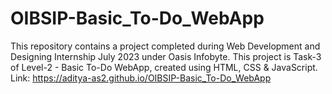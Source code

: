 # OIBSIP-Basic_To-Do_WebApp
This repository contains a project completed during Web Development and Designing Internship July 2023 under Oasis Infobyte. This project is Task-3 of Level-2 - Basic To-Do WebApp, created using HTML, CSS & JavaScript.
Link: https://aditya-as2.github.io/OIBSIP-Basic_To-Do_WebApp
